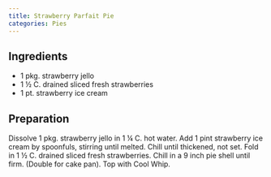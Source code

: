 ```yaml
---
title: Strawberry Parfait Pie
categories: Pies
---
```


## Ingredients

- 1 pkg. strawberry jello
- 1 ½ C. drained sliced fresh strawberries
- 1 pt. strawberry ice cream

## Preparation

Dissolve 1 pkg. strawberry jello in 1 ¼ C. hot water.  Add 1 pint strawberry ice cream by spoonfuls, stirring until melted.  Chill until thickened, not set.  Fold in 1 ½ C. drained sliced fresh strawberries.  Chill in a 9 inch pie shell until firm.  (Double for cake pan).  Top with Cool Whip.

